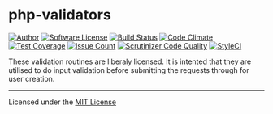 # php-validators

[![Author](http://img.shields.io/badge/author-@jacques-blue.svg?style=flat-square)](https://twitter.com/jacques)
[![Software License](https://img.shields.io/badge/license-MIT-brightgreen.svg?style=flat-square)](LICENSE)
[![Build Status](https://travis-ci.org/jacques/php-validators.svg?branch=master)](https://travis-ci.org/jacques/php-validators)
[![Code Climate](https://codeclimate.com/repos/577423cf6598206d730079c7/badges/ad096560f9b9e710b5b9/gpa.svg)](https://codeclimate.com/repos/577423cf6598206d730079c7/feed)
[![Test Coverage](https://codeclimate.com/repos/577423cf6598206d730079c7/badges/ad096560f9b9e710b5b9/coverage.svg)](https://codeclimate.com/repos/577423cf6598206d730079c7/coverage)
[![Issue Count](https://codeclimate.com/repos/577423cf6598206d730079c7/badges/ad096560f9b9e710b5b9/issue_count.svg)](https://codeclimate.com/repos/577423cf6598206d730079c7/feed)
[![Scrutinizer Code Quality](https://scrutinizer-ci.com/g/jacques/php-validators/badges/quality-score.png?b=master)](https://scrutinizer-ci.com/g/jacques/php-validators/?branch=master)
[![StyleCI](https://styleci.io/repos/61557141/shield?branch=master)](https://styleci.io/repos/61557141)

These validation routines are liberaly licensed.  It is intented that they are
utilised to do input validation before submitting the requests through for user
creation.

***

Licensed under the [MIT License](LICENSE)
